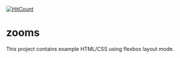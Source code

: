 [![HitCount](http://hits.dwyl.io/SharkDemon/zooms.svg)](http://hits.dwyl.io/SharkDemon/zooms)

# zooms

This project contains example HTML/CSS using flexbox layout mode.

